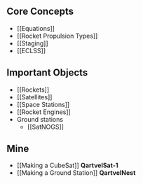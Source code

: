## Core Concepts
- [[Equations]]
- [[Rocket Propulsion Types]]
- [[Staging]]
- [[ECLSS]]

## Important Objects
- [[Rockets]]
- [[Satellites]]
- [[Space Stations]]
- [[Rocket Engines]]
- Ground stations
    - [[SatNOGS]]

## Mine
- [[Making a CubeSat]] **QartvelSat-1**
- [[Making a Ground Station]] **QartvelNest**

